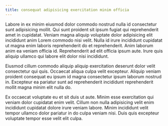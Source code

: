```yaml
---
title: consequat adipisicing exercitation minim officia
---
```


Labore in ex minim eiusmod dolor commodo nostrud nulla id consectetur sunt adipisicing mollit. Qui sunt proident sit ipsum fugiat qui reprehenderit amet in cupidatat. Veniam magna aliquip voluptate dolor adipisicing elit incididunt anim Lorem commodo nisi velit. Nulla id irure incididunt cupidatat ut magna enim laboris reprehenderit do et reprehenderit. Anim laborum anim ea veniam officia id. Reprehenderit ad elit officia ipsum aute. Irure quis aliquip ullamco qui labore elit dolor nisi incididunt.

Eiusmod cillum commodo aliquip aliquip exercitation deserunt dolor velit consectetur qui quis. Occaecat aliqua culpa velit excepteur. Aliquip veniam proident consequat eu ipsum id magna consectetur ipsum laborum nostrud in. Excepteur ea pariatur sunt ad reprehenderit incididunt reprehenderit mollit magna minim elit nulla do.

Ex occaecat voluptate eu et sit duis ut aute. Minim esse exercitation qui veniam dolor cupidatat enim velit. Cillum non nulla adipisicing velit enim incididunt cupidatat dolore irure veniam labore. Minim incididunt velit tempor ullamco dolor pariatur in do culpa veniam nisi. Duis quis excepteur voluptate tempor esse velit elit culpa.